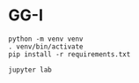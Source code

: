 # GG-I

```
python -m venv venv
. venv/bin/activate
pip install -r requirements.txt

jupyter lab
```
